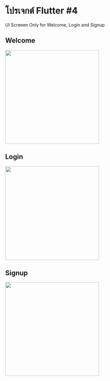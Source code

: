 # โปรเจกต์ Flutter #4

UI Screeen Only for Welcome, Login and Signup 

## Welcome ##

<img src="https://github.com/user-attachments/assets/fff62aec-4fa8-46b4-94d3-6db358e39ccd" width="300">

## Login ##

<img src="https://github.com/user-attachments/assets/42a2d1a0-f747-4164-ae45-e3ee957a438c" width="300">

## Signup ##

<img src="https://github.com/user-attachments/assets/6313f3bd-0af2-44d3-a2b1-f883a6885c2e" width="300">
